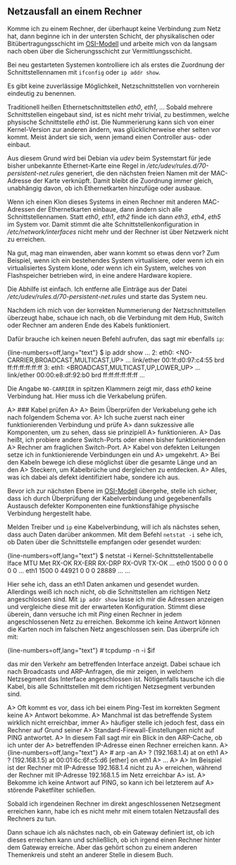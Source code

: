
## Netzausfall an einem Rechner

Komme ich zu einem Rechner, der überhaupt keine Verbindung zum Netz hat, dann
beginne ich in der untersten Schicht, der physikalischen oder
Bitübertragungsschicht im [OSI-Modell](#sec-osi-modell) und arbeite mich von
da langsam nach oben über die Sicherungsschicht zur Vermittlungsschicht.

Bei neu gestarteten Systemen kontrolliere ich als erstes die
Zuordnung der Schnittstellennamen mit `ifconfig` oder `ip addr show`.

Es gibt keine zuverlässige Möglichkeit,
Netzschnittstellen von vornherein eindeutig zu benennen.

Traditionell heißen Ethernetschnittstellen *eth0*, *eth1*, ...
Sobald mehrere Schnittstellen eingebaut sind, ist es nicht mehr trivial, zu
bestimmen, welche physische Schnittstelle *eth0* ist.
Die Nummerierung kann sich von einer Kernel-Version zur anderen ändern, was
glücklicherweise eher selten vor kommt.
Meist ändert sie sich, wenn jemand einen Controller aus- oder einbaut.

Aus diesem Grund wird bei Debian via *udev* beim Systemstart für
jede bisher unbekannte Ethernet-Karte eine Regel in
*/etc/udev/rules.d/70-persistent-net.rules* generiert, die den nächsten
freien Namen mit der MAC-Adresse der Karte verknüpft.
Damit bleibt die Zuordnung immer gleich, unabhängig davon, ob ich
Ethernetkarten hinzufüge oder ausbaue.

Wenn ich einen Klon dieses Systems in einen Rechner mit anderen
MAC-Adressen der Ethernetkarten einbaue, dann ändern sich alle
Schnittstellennamen.
Statt *eth0*, *eth1*, *eth2* finde ich dann *eth3*, *eth4*, *eth5* im System
vor.
Damit stimmt die alte Schnittstellenkonfiguration in
*/etc/network/interfaces* nicht mehr und der Rechner ist über Netzwerk nicht
zu erreichen.

Na gut, mag man einwenden, aber wann kommt so etwas denn vor?
Zum Beispiel, wenn ich ein bestehendes System virtualisiere, oder wenn ich
ein virtualisiertes System klone, oder wenn ich ein System, welches von
Flashspeicher betrieben wird, in eine andere Hardware kopiere.

Die Abhilfe ist einfach.
Ich entferne alle Einträge aus der Datei
*/etc/udev/rules.d/70-persistent-net.rules* und starte das System neu.

Nachdem ich mich von der korrekten Nummerierung der Netzschnittstellen
überzeugt habe, schaue ich nach, ob die Verbindung mit dem Hub, Switch oder
Rechner am anderen Ende des Kabels funktioniert.

Dafür brauche ich keinen neuen Befehl aufrufen, das sagt mir ebenfalls `ip`:

{line-numbers=off,lang="text"}
    $ ip addr show
    ...
    2: eth0: <NO-CARRIER,BROADCAST,MULTICAST,UP> ...
        link/ether 00:1f:d0:97:c4:55 brd ff:ff:ff:ff:ff:ff
    3: eth1: <BROADCAST,MULTICAST,UP,LOWER_UP> ...
        link/ether 00:00:e8:df:92:b0 brd ff:ff:ff:ff:ff:ff
        ...

Die Angabe `NO-CARRIER` in spitzen Klammern zeigt mir, dass *eth0* keine
Verbindung hat.
Hier muss ich die Verkabelung prüfen.

A> ### Kabel prüfen
A> 
A> Beim Überprüfen der Verkabelung gehe ich nach folgendem Schema vor.
A> Ich suche zuerst nach einer funktionierenden Verbindung und prüfe
A> dann sukzessive alle Komponenten, um zu sehen, dass sie prinzipiell
A> funktionieren.
A> Das heißt, ich probiere andere Switch-Ports oder einen bisher funktionierenden
A> Rechner am fraglichen Switch-Port.
A> Kabel von defekten Leitungen setze ich in funktionierende Verbindungen ein und
A> umgekehrt.
A> Bei den Kabeln bewege ich diese möglichst über die gesamte Länge und an den
A> Steckern, um Kabelbrüche und dergleichen zu entdecken.
A> Alles, was ich dabei als defekt identifiziert habe, sondere ich aus.

Bevor ich zur nächsten Ebene im [OSI-Modell](#sec-osi-modell) übergehe, stelle
ich sicher, dass ich durch Überprüfung der Kabelverbindung und gegebenenfalls
Austausch defekter Komponenten eine funktionsfähige physische Verbindung
hergestellt habe.

Melden Treiber und `ip` eine Kabelverbindung, will ich als nächstes
sehen, dass auch Daten darüber ankommen.
Mit dem Befehl `netstat -i` sehe ich, ob Daten über die
Schnittstelle empfangen oder gesendet wurden:

{line-numbers=off,lang="text"}
    $ netstat -i
    Kernel-Schnittstellentabelle
    Iface  MTU Met RX-OK RX-ERR RX-DRP RX-OVR TX-OK ...
    eth0  1500 0       0      0      0 0          0 ...
    eth1  1500 0   44921      0      0 0      28889 ...
    ...

Hier sehe ich, dass an eth1 Daten ankamen und gesendet wurden.
Allerdings weiß ich noch nicht, ob die Schnittstellen am
richtigen Netz angeschlossen sind.
Mit `ip addr show` lasse ich mir die Adressen anzeigen und vergleiche diese
mit der erwarteten Konfiguration.
Stimmt diese überein, dann versuche ich mit *Ping* einen Rechner in jedem
angeschlossenen Netz zu erreichen.
Bekomme ich keine Antwort können die Karten noch im falschen Netz
angeschlossen sein.
Das überprüfe ich mit:

{line-numbers=off,lang="text"}
    # tcpdump -n -i $if

das mir den Verkehr am betreffenden Interface anzeigt.
Dabei schaue ich nach Broadcasts und ARP-Anfragen, die mir zeigen, in welchem
Netzsegment das Interface angeschlossen ist.
Nötigenfalls tausche ich die Kabel, bis alle Schnittstellen mit dem richtigen
Netzsegment verbunden sind.

A> Oft kommt es vor, dass ich bei einem Ping-Test im korrekten Segment keine
A> Antwort bekomme.
A> Manchmal ist das betreffende System wirklich nicht erreichbar, immer
A> häufiger stelle ich jedoch fest, dass ein Rechner auf Grund seiner
A> Standard-Firewall-Einstellungen nicht auf PING antwortet.
A> In diesem Fall sagt mir ein Blick in den ARP-Cache, ob ich unter der
A> betreffenden IP-Adresse einen Rechner erreichen kann.
A> 
{line-numbers=off,lang="text"}
A>     # arp -an
A>     ? (192.168.1.4) at <incomplete> on eth1
A>     ? (192.168.1.5) at 00:01:6c:6f:c5:d6 [ether] on eth1
A>     ...
A> 
A> Im Beispiel ist der Rechner mit IP-Adresse 192.168.1.4 nicht zu
A> erreichen, während der Rechner mit IP-Adresse 192.168.1.5 im Netz erreichbar
A> ist.
A> Bekomme ich keine Antwort auf PING, so kann ich bei letzterem auf
A> störende Paketfilter schließen.

Sobald ich irgendeinen Rechner im direkt angeschlossenen Netzsegment erreichen
kann, habe ich es nicht mehr mit einem totalen Netzausfall des Rechners zu tun.

Dann schaue ich als nächstes nach, ob ein Gateway definiert ist, ob ich
dieses erreichen kann und schließlich, ob ich irgend einen Rechner hinter dem
Gateway erreiche.
Aber das gehört schon zu einem anderen Themenkreis und steht an anderer Stelle
in diesem Buch.
